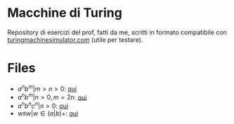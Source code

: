 # Macchine di Turing

Repository di esercizi del prof, fatti da me, scritti in formato compatibile con [turingmachinesimulator.com](https://turingmachinesimulator.com/) (utile per testare).

# Files

- $a^nb^m | m > n > 0$: [qui](./a^nb^m%20%7C%20m%20>%20n%20>%200)
- $a^nb^m | n > 0, m = 2n$: [qui](./a^nb^m%20%7C%20n%20>%200,%20m%20%3D%202n)
- $a^nb^nc^n | n>0$: [qui](./a^nb^nc^n%20%7C%20n>0)
- $w\sharp w | w \in (a|b)+$: [qui](./w%23w%20%7C%20w%20in%20%28a%7Cb%29%2B)
